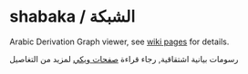 # shabaka / الشبكة

Arabic Derivation Graph viewer, see [wiki pages](https://github.com/mirko-vogel/shabaka/wiki) for details.

رسومات بيانية اشتقاقية, رجاء قراءة 
[صفحات ويكي](https://github.com/mirko-vogel/shabaka/wiki)
لمزيد من التغاصيل
